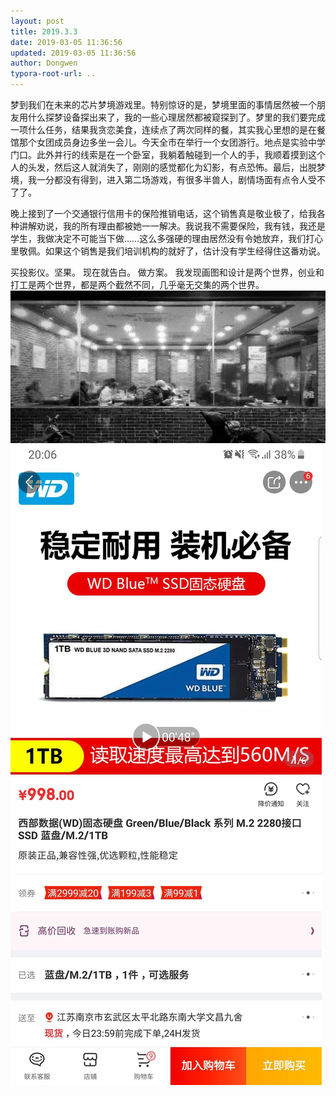 ```yaml
---
layout: post
title: 2019.3.3
date: 2019-03-05 11:36:56
updated: 2019-03-05 11:36:56
author: Dongwen
typora-root-url: ..
---
```




梦到我们在未来的芯片梦境游戏里。特别惊讶的是，梦境里面的事情居然被一个朋友用什么探梦设备探出来了，我的一些心理居然都被窥探到了。梦里的我们要完成一项什么任务，结果我贪恋美食，连续点了两次同样的餐，其实我心里想的是在餐馆那个女团成员身边多坐一会儿。今天全市在举行一个女团游行。地点是实验中学门口。此外并行的线索是在一个卧室，我躺着触碰到一个人的手，我顺着摸到这个人的头发，然后这人就消失了，刚刚的感觉都化为幻影，有点恐怖。最后，出脱梦境，我一分都没有得到，进入第二场游戏，有很多半兽人，剧情场面有点令人受不了了。

晚上接到了一个交通银行信用卡的保险推销电话，这个销售真是敬业极了，给我各种讲解劝说，我的所有理由都被她一一解决。我说我不需要保险，我有钱，我还是学生，我做决定不可能当下做……这么多强硬的理由居然没有令她放弃，我们打心里敬佩。如果这个销售是我们培训机构的就好了，估计没有学生经得住这番劝说。

买投影仪。坚果。
现在就告白。
做方案。
我发现画图和设计是两个世界，创业和打工是两个世界，都是两个截然不同，几乎毫无交集的两个世界。  ![](/img/in-post/x58607169.jpg)
![](/img/in-post/x58607173.jpg)
